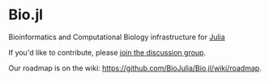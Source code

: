 Bio.jl
========

Bioinformatics and Computational Biology infrastructure for [Julia](http://julialang.org)

If you'd like to contribute, please [join the discussion group](https://groups.google.com/forum/#!forum/biojulia-dev).

Our roadmap is on the wiki: https://github.com/BioJulia/Bio.jl/wiki/roadmap.
